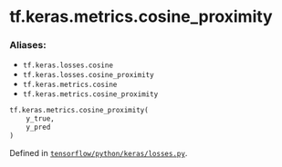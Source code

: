 <div itemscope itemtype="http://developers.google.com/ReferenceObject">
<meta itemprop="name" content="tf.keras.metrics.cosine_proximity" />
<meta itemprop="path" content="Stable" />
</div>

# tf.keras.metrics.cosine_proximity

### Aliases:

* `tf.keras.losses.cosine`
* `tf.keras.losses.cosine_proximity`
* `tf.keras.metrics.cosine`
* `tf.keras.metrics.cosine_proximity`

``` python
tf.keras.metrics.cosine_proximity(
    y_true,
    y_pred
)
```



Defined in [`tensorflow/python/keras/losses.py`](https://www.tensorflow.org/code/tensorflow/python/keras/losses.py).

